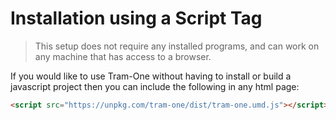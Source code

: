 # Installation using a Script Tag

> This setup does not require any installed programs, and can work on any machine that has access to a browser.

If you would like to use Tram-One without having to install or build a javascript project
then you can include the following in any html page:

```html
<script src="https://unpkg.com/tram-one/dist/tram-one.umd.js"></script>
```
